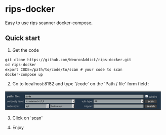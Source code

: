 # rips-docker
Easy to use rips scanner docker-compose.

## Quick start

1. Get the code
```
git clone https://github.com/NeuronAddict/rips-docker.git
cd rips-docker
export CODE=/path/to/code/to/scan # your code to scan
docker-compose up
```

2. Go to localhost:8182 and type '/code' on the 'Path / file' form field : 

![file Form field ](path-form.png)

3. Click on 'scan'

4. Enjoy
